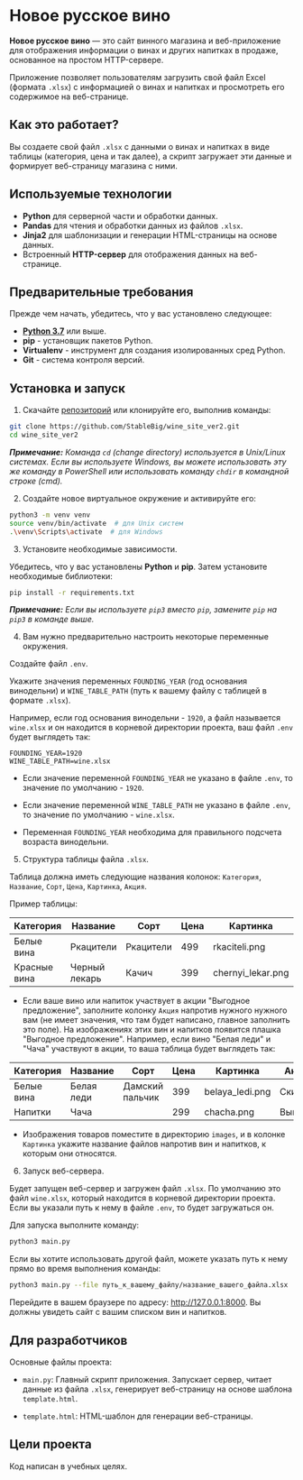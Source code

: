 # Новое русское вино

**Новое русское вино** — это сайт винного магазина и веб-приложение для отображения информации о винах и других напитках в продаже, основанное на простом HTTP-сервере.

Приложение позволяет пользователям загрузить свой файл Excel (формата `.xlsx`) с информацией о винах и напитках и просмотреть его содержимое на веб-странице.

## Как это работает?

Вы создаете свой файл `.xlsx` с данными о винах и напитках в виде таблицы (категория, цена и так далее), а скрипт загружает эти данные и формирует веб-страницу магазина с ними.

## Используемые технологии

* **Python** для серверной части и обработки данных.
* **Pandas** для чтения и обработки данных из файлов `.xlsx`.
* **Jinja2** для шаблонизации и генерации HTML-страницы на основе данных.
* Встроенный **HTTP-сервер** для отображения данных на веб-странице.

## Предварительные требования

Прежде чем начать, убедитесь, что у вас установлено следующее:

* **[Python 3.7](https://www.python.org/downloads/)** или выше.
* **pip** - установщик пакетов Python.
* **Virtualenv** - инструмент для создания изолированных сред Python.
* **Git** - система контроля версий.

## Установка и запуск

1. Скачайте [репозиторий](https://github.com/StableBig/wine_site_ver2) или клонируйте его, выполнив команды:

```bash
git clone https://github.com/StableBig/wine_site_ver2.git
cd wine_site_ver2
```

_**Примечание:** Команда  `cd` (change directory) используется в Unix/Linux системах. Если вы используете Windows, вы можете использовать эту же команду в PowerShell или использовать команду `chdir` в командной строке (cmd)._

2. Создайте новое виртуальное окружение и активируйте его:

```bash
python3 -m venv venv
source venv/bin/activate  # для Unix систем
.\venv\Scripts\activate  # для Windows
```

3. Установите необходимые зависимости.

Убедитесь, что у вас установлены **Python** и **pip**. Затем установите необходимые библиотеки:

```bash
pip install -r requirements.txt
```

_**Примечание:** Если вы используете `pip3` вместо `pip`, замените `pip` на `pip3` в команде выше._

4. Вам нужно предварительно настроить некоторые переменные окружения.

Создайте файл `.env`.

Укажите значения переменных `FOUNDING_YEAR` (год основания винодельни) и `WINE_TABLE_PATH` (путь к вашему файлу с таблицей в формате `.xlsx`).

Например, если год основания винодельни - `1920`, а файл называется `wine.xlsx` и он находится в корневой директории проекта, ваш файл `.env` будет выглядеть так:

```
FOUNDING_YEAR=1920
WINE_TABLE_PATH=wine.xlsx
```

* Если значение переменной `FOUNDING_YEAR` не указано в файле `.env`, то значение по умолчанию - `1920`.

* Если значение переменной `WINE_TABLE_PATH` не указано в файле `.env`, то значение по умолчанию - `wine.xlsx`.

* Переменная `FOUNDING_YEAR` необходима для правильного подсчета возраста винодельни.

5. Структура таблицы файла `.xlsx`.

Таблица должна иметь следующие названия колонок: `Категория`, `Название`, `Сорт`, `Цена`, `Картинка`, `Акция`.

Пример таблицы:

| Категория    | Название      | Сорт      | Цена | Картинка       | Акция      |
|--------------|---------------|-----------|------|----------------|------------|
| Белые вина   | Ркацители     | Ркацители | 499  | rkaciteli.png  | Акция      |
| Красные вина | Черный лекарь | Качич     | 399  | chernyi_lekar.png  |         |

* Если ваше вино или напиток участвует в акции "Выгодное предложение", заполните колонку `Акция` напротив нужного нужного вам (не имеет значения, что там будет написано, главное заполнить это поле). На изображениях этих вин и напитков появится плашка "Выгодное предложение". Например, если вино "Белая леди" и "Чача" участвуют в акции, то ваша таблица будет выглядеть так:

| Категория  | Название   | Сорт            | Цена | Картинка        | Акция               |
|------------|------------|-----------------|------|-----------------|---------------------|
| Белые вина | Белая леди | Дамский пальчик | 399  | belaya_ledi.png | Скидка              |
| Напитки    | Чача       |                 | 299  | сhacha.png      | Выгодно |

* Изображения товаров поместите в директорию `images`, и в колонке `Картинка` укажите название файлов напротив вин и напитков, к которым они относятся.

6. Запуск веб-сервера.

Будет запущен веб-сервер и загружен файл `.xlsx`. По умолчанию это файл `wine.xlsx`, который находится в корневой директории проекта. Если вы указали путь к нему в файле `.env`, то будет загружаться он.

Для запуска выполните команду:

```bash
python3 main.py
```

Если вы хотите использовать другой файл, можете указать путь к нему прямо во время выполнения команды:

```bash
python3 main.py --file путь_к_вашему_файлу/название_вашего_файла.xlsx
```

Перейдите в вашем браузере по адресу: http://127.0.0.1:8000. Вы должны увидеть сайт с вашим списком вин и напитков.

## Для разработчиков

Основные файлы проекта:

* `main.py`: Главный скрипт приложения. Запускает сервер, читает данные из файла `.xlsx`, генерирует веб-страницу на основе шаблона `template.html`.

* `template.html`: HTML-шаблон для генерации веб-страницы.

## Цели проекта

Код написан в учебных целях.
